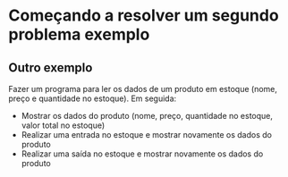 # Começando a resolver um segundo problema exemplo
## Outro exemplo


Fazer um programa para ler os dados de um produto em estoque (nome, preço e
quantidade no estoque). Em seguida:

* Mostrar os dados do produto (nome, preço, quantidade no estoque, valor total no estoque)
* Realizar uma entrada no estoque e mostrar novamente os dados do produto
* Realizar uma saída no estoque e mostrar novamente os dados do produto